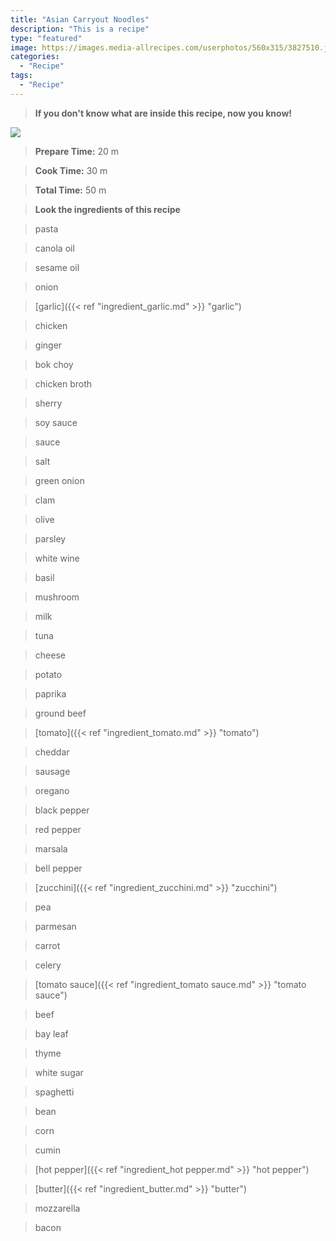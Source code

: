 ```yaml
---
title: "Asian Carryout Noodles"
description: "This is a recipe"
type: "featured"
image: https://images.media-allrecipes.com/userphotos/560x315/3827510.jpg
categories: 
  - "Recipe"
tags: 
  - "Recipe"
---
```



>**If you don't know what are inside this recipe, now you know!**

![](../images/Recipes-Banner.jpg)
> **Prepare Time:** 20 m


> **Cook Time:** 30 m


> **Total Time:** 50 m

> **Look the ingredients of this recipe**

> pasta

> canola oil

> sesame oil

> onion

> [garlic]({{< ref "ingredient_garlic.md" >}} "garlic")

> chicken

> ginger

> bok choy

> chicken broth

> sherry

> soy sauce

> sauce

> salt

> green onion

> clam

> olive

> parsley

> white wine

> basil

> mushroom

> milk

> tuna

> cheese

> potato

> paprika

> ground beef

> [tomato]({{< ref "ingredient_tomato.md" >}} "tomato")

> cheddar

> sausage

> oregano

> black pepper

> red pepper

> marsala

> bell pepper

> [zucchini]({{< ref "ingredient_zucchini.md" >}} "zucchini")

> pea

> parmesan

> carrot

> celery

> [tomato sauce]({{< ref "ingredient_tomato sauce.md" >}} "tomato sauce")

> beef

> bay leaf

> thyme

> white sugar

> spaghetti

> bean

> corn

> cumin

> [hot pepper]({{< ref "ingredient_hot pepper.md" >}} "hot pepper")

> [butter]({{< ref "ingredient_butter.md" >}} "butter")

> mozzarella

> bacon

